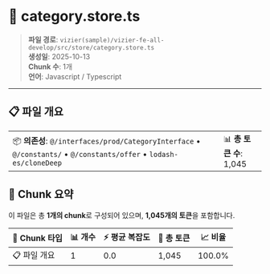 # 📄 category.store.ts

> **파일 경로**: `vizier(sample)/vizier-fe-all-develop/src/store/category.store.ts`  
> **생성일**: 2025-10-13  
> **Chunk 수**: 1개  
> **언어**: Javascript / Typescript
---


## 📋 파일 개요

| | |
|--|--|
| 📦 **의존성**: `@/interfaces/prod/CategoryInterface` • `@/constants/` • `@/constants/offer` • `lodash-es/cloneDeep` | 📊 **총 토큰 수**: 1,045 |






## 🧩 Chunk 요약

이 파일은 총 **1개의 chunk**로 구성되어 있으며, **1,045개의 토큰**을 포함합니다.

| 🧩 Chunk 타입 | 📊 개수 | ⚡ 평균 복잡도 | 📝 총 토큰 | 📈 비율 |
|---------------|--------|-------------|----------|--------|
| 📋 파일 개요 | 1 | 0.0 | 1,045 | 100.0% |

